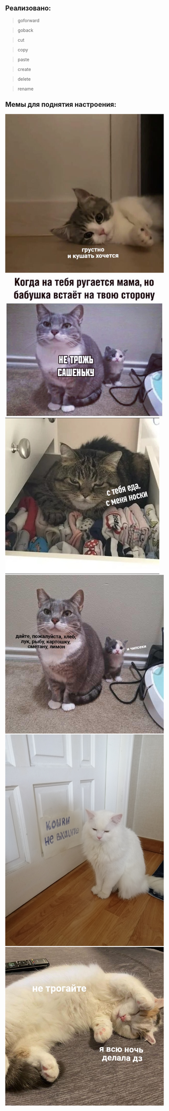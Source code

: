 Реализовано:
-----------
>goforward

>goback

>cut

>copy

>paste

>create

>delete

>rename



Мемы для поднятия настроения:
---------------------------

![alt text](https://github.com/AntonNov/Sharp_3sem/blob/main/lab1/mems/u-AI0J94Y-Y.jpg)
![alt text](https://github.com/AntonNov/Sharp_3sem/blob/main/lab1/mems/EygGrypbBmY.jpg)
![alt text](https://github.com/AntonNov/Sharp_3sem/blob/main/lab1/mems/W0jmEOqDwFc.jpg)
![alt text](https://github.com/AntonNov/Sharp_3sem/blob/main/lab1/mems/YaakStPcwKI.jpg)
![alt text](https://github.com/AntonNov/Sharp_3sem/blob/main/lab1/mems/Z29y8IETpyI.jpg)
![alt text](https://github.com/AntonNov/Sharp_3sem/blob/main/lab1/mems/gkVLxsCUgvs.jpg)




